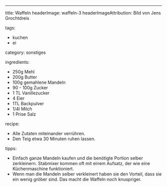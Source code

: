 ---
title: Waffeln
headerImage: waffeln-3
headerImageAttribution: Bild von Jens Grochtdreis

tags:
  - kuchen
  - ei

category: sonstiges

ingredients:
  - 250g Mehl
  - 200g Butter
  - 100g gemahlene Mandeln
  - 90 - 100g Zucker
  - 1 TL Vanillezucker
  - 4 Eier
  - 1TL Backpulver
  - 1/4l Milch
  - 1 Prise Salz

recipe:
  - Alle Zutaten miteinander verrühren.
  - Den Teig etwa 30 Minuten ruhen lassen.

tipps:
  - Einfach ganze Mandeln kaufen und die benötigte Portion selber zerkleinern. Stabmixer kommen oft mit einem Aufsatz, der wie eine Küchenmaschine funktioniert.
  - Wenn man die Mandeln selber verkleinert haben sie den Vorteil, dass sie ein wenig gröber sind. Das macht die Waffeln noch knuspriger.
